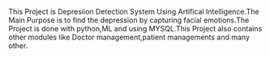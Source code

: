 This Project is Depresiion Detection System Using Artifical Intelligence.The Main Purpose is to find the depression by capturing facial emotions.The Project is done with python,ML and using MYSQL.This Project also contains other modules like Doctor management,patient managements and many other.
